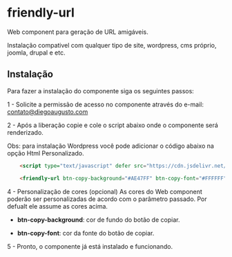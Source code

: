 
# friendly-url

Web component para geração de URL amigáveis.

Instalação compativel com qualquer tipo de site, wordpress, cms próprio, joomla, drupal e etc.





## Instalação

Para fazer a instalação do componente siga os seguintes passos:

1 - Solicite a permissão de acesso no componente através do e-mail: contato@diegoaugusto.com

2 - Após a liberação copie e cole o script abaixo onde o componente será renderizado.

Obs: para instalação Wordpress você pode adicionar o código abaixo na opção Html Personalizado.

```html
    <script type="text/javascript" defer src="https://cdn.jsdelivr.net/gh/vulgodizz/web-components/v1/friendly-url/lazy.min.js"></script>

    <friendly-url btn-copy-background="#AE47FF" btn-copy-font="#FFFFFF"></friendly-url>
```
4 - Personalização de cores (opcional)
As cores do Web component poderão ser personalizadas de acordo com o parâmetro passado. Por defualt ele assume as cores acima.

-   **btn-copy-background**: cor de fundo do botão de copiar.

-   **btn-copy-font**: cor da fonte do botão de copiar.
    
5 - Pronto, o componente já está instalado e funcionando.
